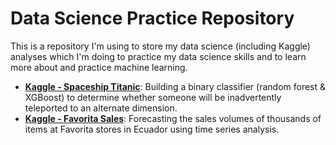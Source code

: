 # Data Science Practice Repository

This is a repository I'm using to store my data science (including Kaggle) analyses which I'm doing to practice my data science skills and to learn more about and practice machine learning.

- [**Kaggle - Spaceship Titanic**](./spaceship-titanic): Building a binary classifier (random forest & XGBoost) to determine whether someone will be inadvertently teleported to an alternate dimension.
- [**Kaggle - Favorita Sales**](./favorita-sales): Forecasting the sales volumes of thousands of items at Favorita stores in Ecuador using time series analysis.